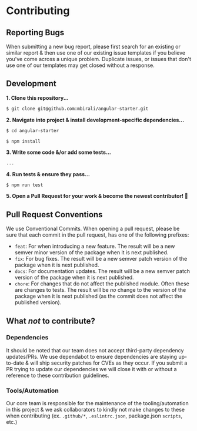 # Contributing

## Reporting Bugs

When submitting a new bug report, please first search for an existing or similar report & then use one of our existing issue templates if you believe you've come across a unique problem. Duplicate issues, or issues that don't use one of our templates may get closed without a response.

## Development

**1. Clone this repository...**

```bash
$ git clone git@github.com:mbirali/angular-starter.git
```

**2. Navigate into project & install development-specific dependencies...**

```bash
$ cd angular-starter
```
```bash
$ npm install
```

**3. Write some code &/or add some tests...**

```bash
...
```

**4. Run tests & ensure they pass...**

```
$ npm run test
```

**5. Open a Pull Request for your work & become the newest contributor! 🎉**

## Pull Request Conventions

We use Conventional Commits. When opening a pull request, please be sure that each commit in the pull request, has one of the following prefixes:

- `feat`: For when introducing a new feature. The result will be a new semver minor version of the package when it is next published.
- `fix`: For bug fixes. The result will be a new semver patch version of the package when it is next published.
- `docs`: For documentation updates. The result will be a new semver patch version of the package when it is next published.
- `chore`: For changes that do not affect the published module. Often these are changes to tests. The result will be _no_ change to the version of the package when it is next published (as the commit does not affect the published version).

## What _not_ to contribute?

### Dependencies

It should be noted that our team does not accept third-party dependency updates/PRs. We use dependabot to ensure dependencies are staying up-to-date & will ship security patches for CVEs as they occur. If you submit a PR trying to update our dependencies we will close it with or without a reference to these contribution guidelines.

### Tools/Automation

Our core team is responsible for the maintenance of the tooling/automation in this project & we ask collaborators to kindly not make changes to these when contributing (ex. `.github/*`, `.eslintrc.json`, package.json `scripts`, etc.)